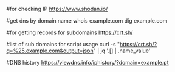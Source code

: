 #for checking IP
https://www.shodan.io/

#get dns by domain name
whois example.com
dig example.com

#for getting records for subdomains
https://crt.sh/

#list of sub domains for script usage
curl -s "https://crt.sh/?q=%25.example.com&output=json" | jq '.[] | .name_value'

#DNS history
https://viewdns.info/iphistory/?domain=example.pt
